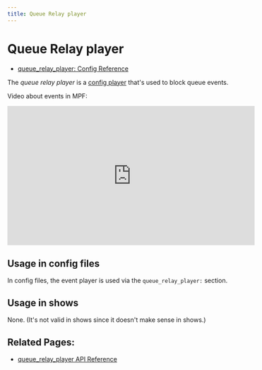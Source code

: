 ```yaml
---
title: Queue Relay player
---
```


# Queue Relay player

* [queue_relay_player: Config Reference](../config/queue_relay_player.md)

The *queue relay player* is a [config player](index.md)
that's used to block queue events.

Video about events in MPF:

<div class="video-wrapper">
<iframe width="560" height="315" src="https://www.youtube.com/embed/G3UbVP8gFU0" title="YouTube video player" frameborder="0" allow="accelerometer; autoplay; clipboard-write; encrypted-media; gyroscope; picture-in-picture" allowfullscreen></iframe>
</div>

## Usage in config files

In config files, the event player is used via the `queue_relay_player:`
section.

## Usage in shows

None. (It's not valid in shows since it doesn't make sense in shows.)

## Related Pages:

* [queue_relay_player API Reference](../code/api_reference/config_players/queue_relay_player.md)
